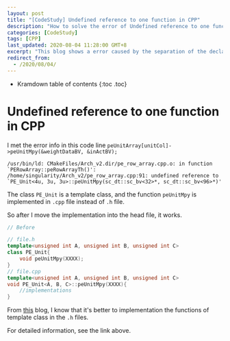 ```yaml
---
layout: post
title: "[CodeStudy] Undefined reference to one function in CPP"
description: "How to solve the error of Undefined reference to one function in CPP"
categories: [CodeStudy]
tags: [CPP]
last_updated: 2020-08-04 11:28:00 GMT+8
excerpt: "This blog shows a error caused by the separation of the declaration and implementation in template class."
redirect_from:
  - /2020/08/04/
---
```


* Kramdown table of contents
{:toc .toc}
# Undefined reference to one function in CPP

I met the error info in this code line `peUnitArray[unitCol]->peUnitMpy(&weightDataBV, &inActBV);`

```
/usr/bin/ld: CMakeFiles/Arch_v2.dir/pe_row_array.cpp.o: in function `PERowArray::peRowArrayTh()':
/home/singularity/Arch_v2/pe_row_array.cpp:91: undefined reference to `PE_Unit<4u, 3u, 3u>::peUnitMpy(sc_dt::sc_bv<32>*, sc_dt::sc_bv<96>*)'
```

The class `PE_Unit` is a template class, and the function `peUnitMpy` is implemented in `.cpp` file instead of `.h` file.

So after I move the implementation into the head file, it works.

```c++
// Before

// file.h
template<unsigned int A, unsigned int B, unsigned int C>
class PE_Unit{
    void peUnitMpy(XXXX);
}
// file.cpp
template<unsigned int A, unsigned int B, unsigned int C>
void PE_Unit<A, B, C>::peUnitMpy(XXXX){
    //implementations 
}
```

From [this](https://blog.csdn.net/u012814856/article/details/84645963) blog, I know that it's better to implementation the functions of template class in the `.h` files.

For detailed information, see the link above.